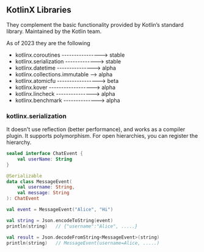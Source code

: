 ## KotlinX Libraries

They complement the basic functionality provided by Kotlin’s standard library.
Maintained by the Kotlin team.

As of 2023 they are the following

- kotlinx.coroutines ----------------> stable
- kotlinx.serialization -------------> stable
- kotlinx.datetime ---------------> alpha
- kotlinx.collections.immutable --> alpha
- kotlinx.atomicfu -----------------> beta
- kotlinx.kover ------------------> alpha
- kotlinx.lincheck ---------------> alpha
- kotlinx.benchmark --------------> alpha

### kotlinx.serialization

It doesn't use reflection (better performance), and works as a compiler plugin.
It supports polymorphism.
For open hierarchies, you can register the hierarchy.

```kotlin
sealed interface ChatEvent {
    val userName: String
}

@Serializable
data class MessageEvent(
    val username: String,
    val message: String
): ChatEvent

val event = MessageEvent("Alice", "Hi")

val string = Json.encodeToString(event)
println(string)   // {"username":"Alice", .....}

val result = Json.decodeFromString<MessageEvent>(string)
println(string)   // MessageEvent(username=Alice, .....)
```







